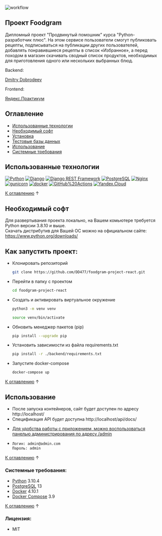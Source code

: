 ![workflow](https://github.com/DD477/foodgram-project-react/actions/workflows/main.yml/badge.svg)

  ## Проект Foodgram
Дипломный проект "Продвинутый помошник" курса "Python-разработчик плюс". На этом сервисе пользователи смогут публиковать рецепты, подписываться на публикации других пользователей, добавлять понравившиеся рецепты в список «Избранное», а перед походом в магазин скачивать сводный список продуктов, необходимых для приготовления одного или нескольких выбранных блюд.
    
 Backend:
  <p>
  
  [Dmitry Dobrodeev](https://github.com/DD477)
  
  </p>
  
  Frontend:
  
  [Яндекс.Практикум](https://github.com/yandex-praktikum/foodgram-project-react)
  



## Оглавление

* [Использованные технологии](#использованные-технологии)
* [Необходимый софт](#необходимый-софт)
* [Установка](#установка)
* [Тестовые базы данных](#тестовые-базы-данных)
* [Использование](#использование)
* [Системные требования](#системные-требования)


## Использованные технологии
[![Python](https://img.shields.io/badge/-Python-464646?style=flat-square&logo=Python)](https://www.python.org/)
[![Django](https://img.shields.io/badge/-Django-464646?style=flat-square&logo=Django)](https://www.djangoproject.com/)
[![Django REST Framework](https://img.shields.io/badge/-Django%20REST%20Framework-464646?style=flat-square&logo=Django%20REST%20Framework)](https://www.django-rest-framework.org/)
[![PostgreSQL](https://img.shields.io/badge/-PostgreSQL-464646?style=flat-square&logo=PostgreSQL)](https://www.postgresql.org/)
[![Nginx](https://img.shields.io/badge/-NGINX-464646?style=flat-square&logo=NGINX)](https://nginx.org/ru/)
[![gunicorn](https://img.shields.io/badge/-gunicorn-464646?style=flat-square&logo=gunicorn)](https://gunicorn.org/)
[![docker](https://img.shields.io/badge/-Docker-464646?style=flat-square&logo=docker)](https://www.docker.com/)
[![GitHub%20Actions](https://img.shields.io/badge/-GitHub%20Actions-464646?style=flat-square&logo=GitHub%20actions)](https://github.com/features/actions)
[![Yandex.Cloud](https://img.shields.io/badge/-Yandex.Cloud-464646?style=flat-square&logo=Yandex.Cloud)](https://cloud.yandex.ru/)

[К оглавлению](#оглавление) ↑

## Необходимый софт
Для развертывания проекта локально, на Вашем комьютере требуется Python версии 3.8.10 и выше. <br>
Скачать дистрибутив для Вашей ОС можно на официальном сайте: https://www.python.org/downloads/

## Как запустить проект:
- Клонировать репозиторий 
   ```sh
   git clone https://github.com/DD477/foodgram-project-react.git
   ```
- Перейти в папку с проектом
   ```sh
   cd foodgram-project-react
   ```
- Cоздать и активировать виртуальное окружение
   ```sh
   python3 -m venv venv
   ```
   ```sh
   source venv/bin/activate
   ```
- Обновить менеджер пакетов (pip)
   ```sh
   pip install --upgrade pip
   ```
- Установить зависимости из файла requirements.txt
   ```sh
   pip install -r ./backend/requirements.txt
   ```
   
- Запустите docker-compose
  ```sh
  docker-compose up
  ```
   
[К оглавлению](#оглавление) ↑

## Использование
- После запуска контейнеров, сайт будет доступен по адресу http://localhost/
- Спецификация API будет доступна http://localhost/api/docs/
* [Для удобства работы с приложением, можно воспользоваться панелью администрирования по адресу /admin](http://foodgramproject.ddns.net/admin/)
* ```sh
  Логин: admin@admin.com 
  Пароль: admin
  ```

[К оглавлению](#оглавление) ↑

### Системные требования:
- [Python](https://www.python.org/) 3.10.4
- [PostgreSQL](https://www.postgresql.org/) 13
- [Docker](https://www.docker.com/) 4.10.1
- [Docker Compose](https://docs.docker.com/compose/) 3.9

[К оглавлению](#оглавление) ↑

### Лицензия:
- MIT
